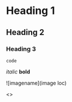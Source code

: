 # Heading 1
## Heading 2
### Heading 3

``` code ``` 

*italic*
**bold**


![imagename](image loc)

<>
